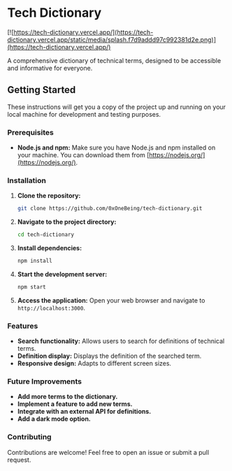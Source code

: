 # Tech Dictionary

[![https://tech-dictionary.vercel.app/](https://tech-dictionary.vercel.app/static/media/splash.f7d9addd97c992381d2e.png)](https://tech-dictionary.vercel.app/)

A comprehensive dictionary of technical terms, designed to be accessible and informative for everyone.

## Getting Started

These instructions will get you a copy of the project up and running on your local machine for development and testing purposes.

### Prerequisites

- **Node.js and npm:** Make sure you have Node.js and npm installed on your machine. You can download them from [https://nodejs.org/](https://nodejs.org/).

### Installation

1. **Clone the repository:**

   ```bash
   git clone https://github.com/0xOneBeing/tech-dictionary.git
   ```

2. **Navigate to the project directory:**

   ```bash
   cd tech-dictionary
   ```

3. **Install dependencies:**

   ```bash
   npm install
   ```

4. **Start the development server:**

   ```bash
   npm start
   ```

5. **Access the application:**
   Open your web browser and navigate to `http://localhost:3000`.

### Features

- **Search functionality:** Allows users to search for definitions of technical terms.
- **Definition display:** Displays the definition of the searched term.
- **Responsive design:** Adapts to different screen sizes.

### Future Improvements

- **Add more terms to the dictionary.**
- **Implement a feature to add new terms.**
- **Integrate with an external API for definitions.**
- **Add a dark mode option.**

### Contributing

Contributions are welcome! Feel free to open an issue or submit a pull request.

<!-- ### License

This project is licensed under the MIT License. See the [LICENSE](LICENSE) file for details. -->
